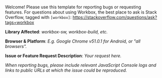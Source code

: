 Welcome! Please use this template for reporting bugs or requesting features. For questions about using Workbox, the best place to ask is Stack Overflow, tagged with `[workbox]`: https://stackoverflow.com/questions/ask?tags=workbox

**Library Affected**:
_workbox-sw, workbox-build, etc._

**Browser & Platform**:
_E.g. Google Chrome v51.0.1 for Android, or "all browsers"._

**Issue or Feature Request Description**:
_Your request here._

_When reporting bugs, please include relevant JavaScript Console logs and links to public URLs at which the issue could be reproduced._
